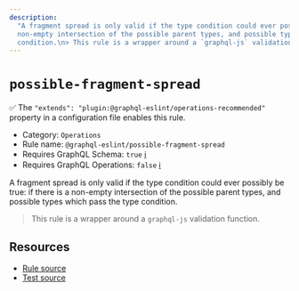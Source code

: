 ```yaml
---
description:
  "A fragment spread is only valid if the type condition could ever possibly be true: if there is a
  non-empty intersection of the possible parent types, and possible types which pass the type
  condition.\n> This rule is a wrapper around a `graphql-js` validation function."
---
```


# `possible-fragment-spread`

✅ The `"extends": "plugin:@graphql-eslint/operations-recommended"` property in a configuration file
enables this rule.

- Category: `Operations`
- Rule name: `@graphql-eslint/possible-fragment-spread`
- Requires GraphQL Schema: `true`
  [ℹ️](/docs/getting-started#extended-linting-rules-with-graphql-schema)
- Requires GraphQL Operations: `false`
  [ℹ️](/docs/getting-started#extended-linting-rules-with-siblings-operations)

A fragment spread is only valid if the type condition could ever possibly be true: if there is a
non-empty intersection of the possible parent types, and possible types which pass the type
condition.

> This rule is a wrapper around a `graphql-js` validation function.

## Resources

- [Rule source](https://github.com/graphql/graphql-js/blob/main/src/validation/rules/PossibleFragmentSpreadsRule.ts)
- [Test source](https://github.com/graphql/graphql-js/tree/main/src/validation/__tests__/PossibleFragmentSpreadsRule-test.ts)
